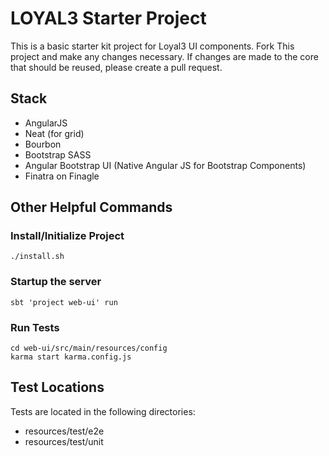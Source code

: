 LOYAL3 Starter Project
=============================================
This is a basic starter kit project for Loyal3 UI components. Fork This project and make any changes necessary. If changes are made to the core that should be reused, please create a pull request.

Stack
-----
- AngularJS
- Neat (for grid)
- Bourbon
- Bootstrap SASS
- Angular Bootstrap UI (Native Angular JS for Bootstrap Components)
- Finatra on Finagle


Other Helpful Commands
----------------------

### Install/Initialize Project
```
./install.sh
```

### Startup the server
```
sbt 'project web-ui' run
```

### Run Tests
```
cd web-ui/src/main/resources/config
karma start karma.config.js
```

Test Locations
--------------
Tests are located in the following directories:
- resources/test/e2e
- resources/test/unit



